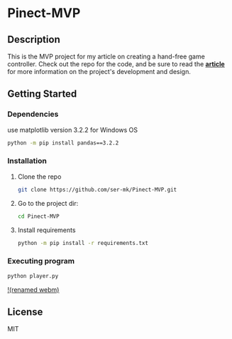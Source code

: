 # Pinect-MVP

## Description
This is the MVP project for my article on creating a hand-free game controller. Check out the repo for the code, and be sure to read the [**article**](https://ser-mk.github.io/posts/Pinect-idea2mvp/) for more information on the project's development and design.

## Getting Started

### Dependencies

use matplotlib version 3.2.2 for Windows OS
   ```sh
   python -m pip install pandas==3.2.2
   ```
 
### Installation
1. Clone the repo
   ```sh
   git clone https://github.com/ser-mk/Pinect-MVP.git
   ```
2. Go to the project dir:
   ```sh
   cd Pinect-MVP
   ```
3. Install requirements
   ```sh
   python -m pip install -r requirements.txt
   ```


### Executing program

   ```sh
   python player.py
   ```
<!--
![run Pinect MVP. cmdline](/res/run.gif)

<center>
<video autoplay loop muted playsinline>
    <source src="https://ser-mk.github.io/assets/Pinect/ch0/1run.webm" type="video/webm">
    Your browser does not support HTML5 video.       
</video>
</center>
-->

[!(renamed webm)](https://github.com/ser-mk/ser-mk.github.io/raw/main/assets/Pinect/ch0/1run.mp4)

## License

MIT


